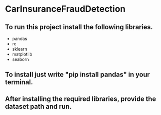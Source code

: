 # CarInsuranceFraudDetection
## To run this project install the following libraries.
- pandas 
- re
- sklearn
- matplotlib
- seaborn
## To install just write "pip install pandas" in your terminal.
## After installing the required libraries, provide the dataset path and run.
